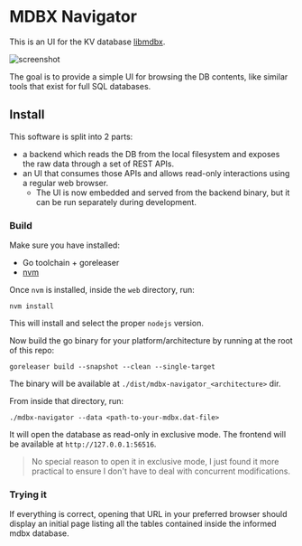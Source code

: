 # MDBX Navigator

This is an UI for the KV database [libmdbx](https://github.com/erthink/libmdbx).

![screenshot](./doc/mdbx-navigator.png)

The goal is to provide a simple UI for browsing the DB contents, like similar tools that exist for full SQL databases.

## Install

This software is split into 2 parts:

- a backend which reads the DB from the local filesystem and exposes the raw data through a set of REST APIs.
- an UI that consumes those APIs and allows read-only interactions using a regular web browser.
  - The UI is now embedded and served from the backend binary, but it can be run separately during development.

### Build

Make sure you have installed:

- Go toolchain + goreleaser
- [nvm](https://github.com/nvm-sh/nvm)

Once `nvm` is installed, inside the `web` directory, run:

```shell
nvm install
```

This will install and select the proper `nodejs` version.

Now build the go binary for your platform/architecture by running at the root of this repo:

```shell
goreleaser build --snapshot --clean --single-target
```

The binary will be available at `./dist/mdbx-navigator_<architecture>` dir.

From inside that directory, run:

```shell
./mdbx-navigator --data <path-to-your-mdbx.dat-file>
```

It will open the database as read-only in exclusive mode. The frontend will be available at `http://127.0.0.1:56516`.

> No special reason to open it in exclusive mode, I just found it more practical to ensure I don't have to deal with concurrent modifications.

### Trying it

If everything is correct, opening that URL in your preferred browser should display an initial page listing all the tables contained inside the informed mdbx database.
